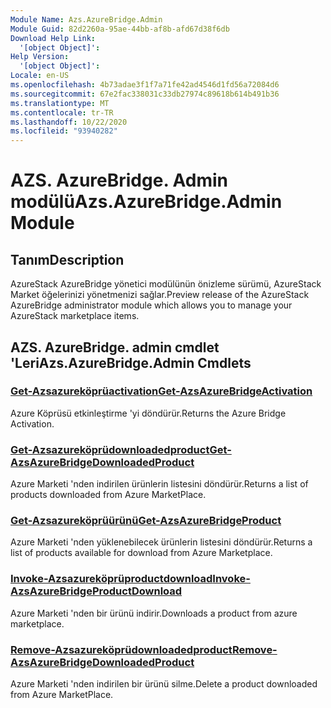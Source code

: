 ```yaml
---
Module Name: Azs.AzureBridge.Admin
Module Guid: 82d2260a-95ae-44bb-af8b-afd67d38f6db
Download Help Link:
  '[object Object]': 
Help Version:
  '[object Object]': 
Locale: en-US
ms.openlocfilehash: 4b73adae3f1f7a71fe42ad4546d1fd56a72084d6
ms.sourcegitcommit: 67e2fac338031c33db27974c89618b614b491b36
ms.translationtype: MT
ms.contentlocale: tr-TR
ms.lasthandoff: 10/22/2020
ms.locfileid: "93940282"
---
```

# <span data-ttu-id="52748-101">AZS. AzureBridge. Admin modülü</span><span class="sxs-lookup"><span data-stu-id="52748-101">Azs.AzureBridge.Admin Module</span></span>
## <span data-ttu-id="52748-102">Tanım</span><span class="sxs-lookup"><span data-stu-id="52748-102">Description</span></span>
<span data-ttu-id="52748-103">AzureStack AzureBridge yönetici modülünün önizleme sürümü, AzureStack Market öğelerinizi yönetmenizi sağlar.</span><span class="sxs-lookup"><span data-stu-id="52748-103">Preview release of the AzureStack AzureBridge administrator module which allows you to manage your AzureStack marketplace items.</span></span> 

## <span data-ttu-id="52748-104">AZS. AzureBridge. admin cmdlet 'Leri</span><span class="sxs-lookup"><span data-stu-id="52748-104">Azs.AzureBridge.Admin Cmdlets</span></span>
### [<span data-ttu-id="52748-105">Get-Azsazureköprüactivation</span><span class="sxs-lookup"><span data-stu-id="52748-105">Get-AzsAzureBridgeActivation</span></span>](Get-AzsAzureBridgeActivation.md)
<span data-ttu-id="52748-106">Azure Köprüsü etkinleştirme 'yi döndürür.</span><span class="sxs-lookup"><span data-stu-id="52748-106">Returns the Azure Bridge Activation.</span></span>

### [<span data-ttu-id="52748-107">Get-Azsazureköprüdownloadedproduct</span><span class="sxs-lookup"><span data-stu-id="52748-107">Get-AzsAzureBridgeDownloadedProduct</span></span>](Get-AzsAzureBridgeDownloadedProduct.md)
<span data-ttu-id="52748-108">Azure Marketi 'nden indirilen ürünlerin listesini döndürür.</span><span class="sxs-lookup"><span data-stu-id="52748-108">Returns a list of products downloaded from Azure MarketPlace.</span></span>

### [<span data-ttu-id="52748-109">Get-Azsazureköprüürünü</span><span class="sxs-lookup"><span data-stu-id="52748-109">Get-AzsAzureBridgeProduct</span></span>](Get-AzsAzureBridgeProduct.md)
<span data-ttu-id="52748-110">Azure Marketi 'nden yüklenebilecek ürünlerin listesini döndürür.</span><span class="sxs-lookup"><span data-stu-id="52748-110">Returns a list of products available for download from Azure Marketplace.</span></span>

### [<span data-ttu-id="52748-111">Invoke-Azsazureköprüproductdownload</span><span class="sxs-lookup"><span data-stu-id="52748-111">Invoke-AzsAzureBridgeProductDownload</span></span>](Invoke-AzsAzureBridgeProductDownload.md)
<span data-ttu-id="52748-112">Azure Marketi 'nden bir ürünü indirir.</span><span class="sxs-lookup"><span data-stu-id="52748-112">Downloads a product from azure marketplace.</span></span>

### [<span data-ttu-id="52748-113">Remove-Azsazureköprüdownloadedproduct</span><span class="sxs-lookup"><span data-stu-id="52748-113">Remove-AzsAzureBridgeDownloadedProduct</span></span>](Remove-AzsAzureBridgeDownloadedProduct.md)
<span data-ttu-id="52748-114">Azure Marketi 'nden indirilen bir ürünü silme.</span><span class="sxs-lookup"><span data-stu-id="52748-114">Delete a product downloaded from Azure MarketPlace.</span></span>

